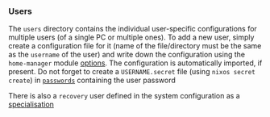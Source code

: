 ### Users

The `users` directory contains the individual user-specific configurations for multiple users (of a single PC or multiple ones). To add a new user, simply create a configuration file for it (name of the file/directory must be the same as the `username` of the user) and write down the configuration using the `home-manager` module [options](https://home-manager-options.extranix.com/). The configuration is automatically imported, if present. Do not forget to create a `USERNAME.secret` file (using `nixos secret create`) in [`passwords`](./passwords) containing the user password

There is also a `recovery` user defined in the system configuration as a [specialisation](https://wiki.nixos.org/wiki/Specialisation)
